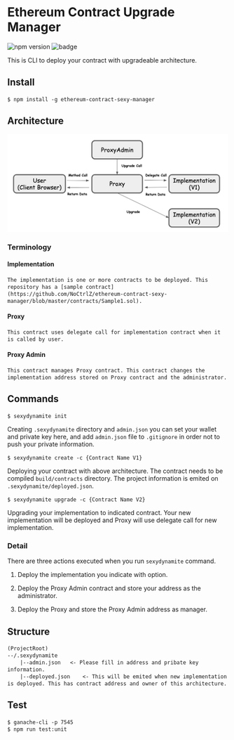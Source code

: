 # Ethereum Contract Upgrade Manager
![npm version](https://badge.fury.io/js/ethereum-contract-sexy-manager.svg)
![badge](https://action-badges.now.sh/NoCtrlZ/ethereum-contract-sexy-manager?action=test)  
  
This is CLI to deploy your contract with upgradeable architecture.  
  

## Install
```
$ npm install -g ethereum-contract-sexy-manager
```

## Architecture
![architecture diagram](./diagram/architecture.png)

### Terminology
#### Implementation
```
The implementation is one or more contracts to be deployed. This repository has a [sample contract](https://github.com/NoCtrlZ/ethereum-contract-sexy-manager/blob/master/contracts/Sample1.sol).
```
#### Proxy
```
This contract uses delegate call for implementation contract when it is called by user.
```
#### Proxy Admin
```
This contract manages Proxy contract. This contract changes the implementation address stored on Proxy contract and the administrator.
```

## Commands
```
$ sexydynamite init
```
Creating `.sexydynamite` directory and `admin.json` you can set your wallet and private key here, and add `admin.json` file to `.gitignore` in order not to push your private information.

```
$ sexydynamite create -c {Contract Name V1}
```
Deploying your contract with above architecture. The contract needs to be compiled `build/contracts` directory. The project information is emited on `.sexydynamite/deployed.json`.

```
$ sexydynamite upgrade -c {Contract Name V2}
```
Upgrading your implementation to indicated contract. Your new implementation will be deployed and Proxy will use delegate call for new implementation.

### Detail
There are three actions executed when you run `sexydynamite` command.

1. Deploy the implementation you indicate with option.

2. Deploy the Proxy Admin contract and store your address as the administrator.

3. Deploy the Proxy and store the Proxy Admin address as manager.

## Structure
```text
(ProjectRoot)
--/.sexydynamite
    |--admin.json   <- Please fill in address and pribate key information.
    |--deployed.json    <- This will be emited when new implementation is deployed. This has contract address and owner of this architecture.
```

## Test
```
$ ganache-cli -p 7545
$ npm run test:unit
```
